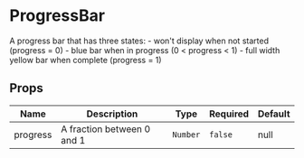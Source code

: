 # ProgressBar

A progress bar that has three states: - won't display when not started (progress = 0) - blue bar when in progress (0 < progress < 1) - full width yellow bar when complete (progress = 1)

## Props

<!-- @vuese:ProgressBar:props:start -->
|Name|Description|Type|Required|Default|
|---|---|---|---|---|
|progress|A fraction between 0 and 1|`Number`|`false`|null|

<!-- @vuese:ProgressBar:props:end -->
